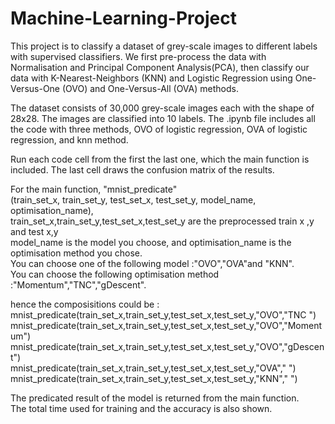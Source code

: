 # Machine-Learning-Project
This project is to classify a dataset of grey-scale images to different labels with supervised classifiers. We first pre-process the data with Normalisation and Principal Component Analysis(PCA), then classify our data with K-Nearest-Neighbors (KNN) and Logistic Regression using One-Versus-One (OVO) and One-Versus-All (OVA) methods.

The dataset consists of 30,000 grey-scale images each with the shape of 28x28. The images are classified into 10 labels.
The .ipynb file includes all the code with three methods, OVO of logistic regression, OVA of logistic regression, and knn method.<br>

Run each code cell from the first the last one, which the main function is included. The last cell draws the confusion matrix of the results.
  
For the main function, "mnist_predicate"<br>
(train_set_x, train_set_y, test_set_x, test_set_y, model_name, optimisation_name), <br>
train_set_x,train_set_y,test_set_x,test_set_y are the preprocessed train x ,y and test x,y<br>
model_name is the model you choose, and optimisation_name is the optimisation method you chose.<br>
You can choose one of the following model :"OVO","OVA"and "KNN".<br>
You can choose the following optimisation method :"Momentum","TNC","gDescent".<br>

hence the composisitions could be :<br>
mnist_predicate(train_set_x,train_set_y,test_set_x,test_set_y,"OVO","TNC ") <br>
mnist_predicate(train_set_x,train_set_y,test_set_x,test_set_y,"OVO","Momentum") <br>
mnist_predicate(train_set_x,train_set_y,test_set_x,test_set_y,"OVO","gDescent") <br>
mnist_predicate(train_set_x,train_set_y,test_set_x,test_set_y,"OVA"," ") <br>
mnist_predicate(train_set_x,train_set_y,test_set_x,test_set_y,"KNN"," ") <br>

The predicated result of the model is returned from the main function.<br>
The total time used for training and the accuracy is also shown.<br>
